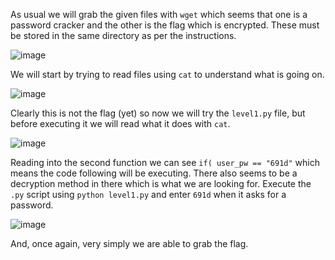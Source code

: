As usual we will grab the given files with `wget` which seems that one is a password cracker and the other is the flag which is encrypted. These must be stored in the same directory as per the instructions.

![image](https://github.com/JMacPort/picoCTFs/assets/145376972/9da31ac9-79e7-4d28-abd8-cbc43adcedae)

We will start by trying to read files using `cat` to understand what is going on. 

![image](https://github.com/JMacPort/picoCTFs/assets/145376972/bba5ce2c-4f90-45ba-ab8e-96e427cfac13)

Clearly this is not the flag (yet) so now we will try the `level1.py` file, but before executing it we will read what it does with `cat`.

![image](https://github.com/JMacPort/picoCTFs/assets/145376972/761a7461-f643-4366-8a5e-d13025f7071d)

Reading into the second function we can see `if( user_pw == "691d"` which means the code following will be executing. There also seems to be a decryption method in there which is what we are looking for. Execute the `.py` script using
`python level1.py` and enter `691d` when it asks for a password. 

![image](https://github.com/JMacPort/picoCTFs/assets/145376972/881ae8ce-1db9-4d9b-82ce-fb6883cddfe9)

And, once again, very simply we are able to grab the flag. 
